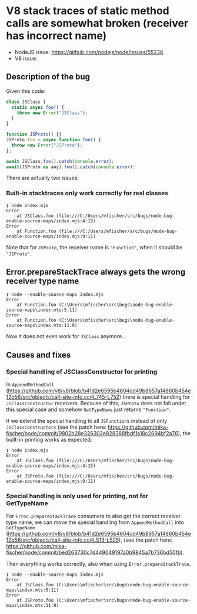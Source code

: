 # V8 stack traces of static method calls are somewhat broken (receiver has incorrect name)

- NodeJS issue: https://github.com/nodejs/node/issues/55236
- V8 issue: 

## Description of the bug

Given this code:
```javascript
class JSClass {
  static async foo() {
    throw new Error("JSClass");
  }
}

function JSProto() {}
JSProto.foo = async function foo() {
  throw new Error("JSProto");
};

await JSClass.foo().catch(console.error);
await(JSProto as any).foo().catch(console.error);
```

There are actually two issues:

### Built-in stacktraces only work correctly for real classes
```
❯ node index.mjs
Error
    at JSClass.foo (file:///C:/Users/mfischer/src/bugs/node-bug-enable-source-maps/index.mjs:4:15)
Error
    at Function.foo (file:///C:/Users/mfischer/src/bugs/node-bug-enable-source-maps/index.mjs:9:11)
```

Note that for `JSProto`, the receiver name is `"Function"`, when it should be `"JSProto"`.

## Error.prepareStackTrace always gets the wrong receiver type name
```
❯ node --enable-source-maps index.mjs
Error
    at Function.foo (C:\Users\mfischer\src\bugs\node-bug-enable-source-maps\index.mts:5:11)
Error
    at Function.foo (C:\Users\mfischer\src\bugs\node-bug-enable-source-maps\index.mts:11:9)
```

Now it does not even work for `JSClass` anymore...

## Causes and fixes

### Special handling of JSClassConstructor for printing

In `AppendMethodCall` (https://github.com/v8/v8/blob/b41d2e6595b4604cd49b8657a14860b454e12b56/src/objects/call-site-info.cc#L745-L752) there is special handling for `JSClassConstructor` receivers. Because of this, `JSProto` does not fall under this special case and somehow `GetTypeName` just returns `"Function"`.

If we extend the special handling to all `JSFunction`s instead of only `JSClassConstructors` (see the patch here: https://github.com/mika-fischer/node/commit/9802b28e326302e828388fbdf1a18c2694bf2a76), the built-in printing works as expected:
```
❯ node index.mjs
Error
    at JSClass.foo (file:///C:/Users/mfischer/src/bugs/node-bug-enable-source-maps/index.mjs:4:15)
Error
    at JSProto.foo (file:///C:/Users/mfischer/src/bugs/node-bug-enable-source-maps/index.mjs:9:11)
```

### Special handling is only used for printing, not for GetTypeName

For `Error.prepareStackTrace` consumers to also get the correct receiver type name, we can move the special handling from `AppendMethodCall` into `GetTypeName` (https://github.com/v8/v8/blob/b41d2e6595b4604cd49b8657a14860b454e12b56/src/objects/call-site-info.cc#L513-L525), (see the patch here: https://github.com/mika-fischer/node/commit/bed263730c7d449049197a0b9845a7b736bd50fb).

Then everything works correctly, also when using `Error.prepareStackTrace`.

```
❯ node --enable-source-maps index.mjs
Error
    at JSClass.foo (C:\Users\mfischer\src\bugs\node-bug-enable-source-maps\index.mts:5:11)
Error
    at JSProto.foo (C:\Users\mfischer\src\bugs\node-bug-enable-source-maps\index.mts:11:9)
```
